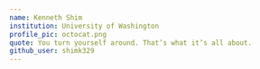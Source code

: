 ```yaml
---
name: Kenneth Shim
institution: University of Washington
profile_pic: octocat.png
quote: You turn yourself around. That’s what it’s all about.
github_user: shimk329
---
```


